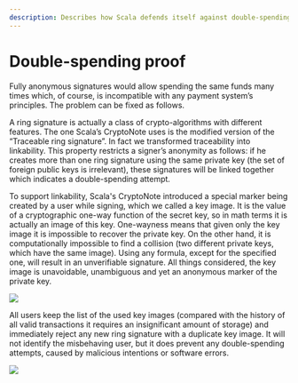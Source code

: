 ```yaml
---
description: Describes how Scala defends itself against double-spending.
---
```


# Double-spending proof

Fully anonymous signatures would allow spending the same funds many times which, of course, is incompatible with any payment system’s principles. The problem can be fixed as follows.

A ring signature is actually a class of crypto-algorithms with different features. The one Scala’s CryptoNote uses is the modified version of the “Traceable ring signature”. In fact we transformed traceability into linkability. This property restricts a signer’s anonymity as follows: if he creates more than one ring signature using the same private key (the set of foreign public keys is irrelevant), these signatures will be linked together which indicates a double-spending attempt.

To support linkability, Scala's CryptoNote introduced a special marker being created by a user while signing, which we called a key image. It is the value of a cryptographic one-way function of the secret key, so in math terms it is actually an image of this key. One-wayness means that given only the key image it is impossible to recover the private key. On the other hand, it is computationally impossible to find a collision (two different private keys, which have the same image). Using any formula, except for the specified one, will result in an unverifiable signature. All things considered, the key image is unavoidable, unambiguous and yet an anonymous marker of the private key.

![](https://gblobscdn.gitbook.com/assets%2F-LV59Y28GtFOLyQ3_Vax%2F-LV5EKkEyBPy283f7Znv%2F-LV5H-FsVKTRxBB49SDk%2Fimage.png?alt=media\&token=d5e390d8-0605-4342-8070-ab8880563c90)

All users keep the list of the used key images (compared with the history of all valid transactions it requires an insignificant amount of storage) and immediately reject any new ring signature with a duplicate key image. It will not identify the misbehaving user, but it does prevent any double-spending attempts, caused by malicious intentions or software errors.



![](https://gblobscdn.gitbook.com/assets%2F-LV59Y28GtFOLyQ3_Vax%2F-M-SPK6pc0oPyHg8JwD6%2F-M-SQGTFUxa0zXpnocFa%2FScala%20Wiki%20Double%20Spending%20Proof%20Remake.png?alt=media\&token=a51c453f-384f-4ae5-8ce2-10692a5999a0)

